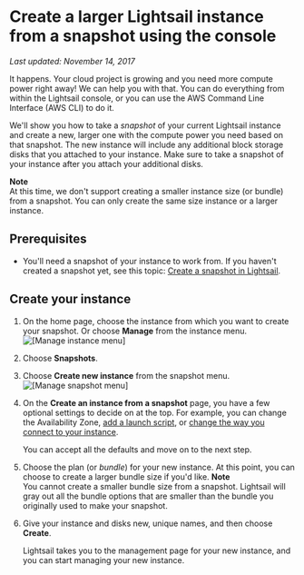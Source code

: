 # Create a larger Lightsail instance from a snapshot using the console<a name="how-to-create-larger-instance-from-snapshot-using-console"></a>

 *Last updated: November 14, 2017* 

It happens\. Your cloud project is growing and you need more compute power right away\! We can help you with that\. You can do everything from within the Lightsail console, or you can use the AWS Command Line Interface \(AWS CLI\) to do it\.

We'll show you how to take a *snapshot* of your current Lightsail instance and create a new, larger one with the compute power you need based on that snapshot\. The new instance will include any additional block storage disks that you attached to your instance\. Make sure to take a snapshot of your instance after you attach your additional disks\.

**Note**  
At this time, we don't support creating a smaller instance size \(or bundle\) from a snapshot\. You can only create the same size instance or a larger instance\.

## Prerequisites<a name="create-larger-instance-from-snapshot-using-console-prerequisites"></a>
+ You'll need a snapshot of your instance to work from\. If you haven't created a snapshot yet, see this topic: [Create a snapshot in Lightsail](lightsail-how-to-create-a-snapshot-of-your-instance.md)\.

## Create your instance<a name="create-larger-instance-from-snapshot-using-console-get-your-snapshot-name"></a>

1. On the home page, choose the instance from which you want to create your snapshot\. Or choose **Manage** from the instance menu\.  
![\[Manage instance menu\]](https://d9yljz1nd5001.cloudfront.net/en_us/1cade0c7e07039bf59652df47a09d228/images/linux-instance-manage-instance-from-shortcut-menu-home-page.gif)

1. Choose **Snapshots**\.

1. Choose **Create new instance** from the snapshot menu\.  
![\[Manage snapshot menu\]](https://d9yljz1nd5001.cloudfront.net/en_us/1cade0c7e07039bf59652df47a09d228/images/animated-gif-create-new-linux-unix-based-lightsail-instance-from-snapshot.gif)

1. On the **Create an instance from a snapshot** page, you have a few optional settings to decide on at the top\. For example, you can change the Availability Zone, [add a launch script](lightsail-how-to-configure-server-additional-data-shell-script.md), or [change the way you connect to your instance](understanding-ssh-in-amazon-lightsail.md)\.

   You can accept all the defaults and move on to the next step\.

1. Choose the plan \(or *bundle*\) for your new instance\. At this point, you can choose to create a larger bundle size if you'd like\.
**Note**  
You cannot create a smaller bundle size from a snapshot\. Lightsail will gray out all the bundle options that are smaller than the bundle you originally used to make your snapshot\.

1. Give your instance and disks new, unique names, and then choose **Create**\.

   Lightsail takes you to the management page for your new instance, and you can start managing your new instance\.